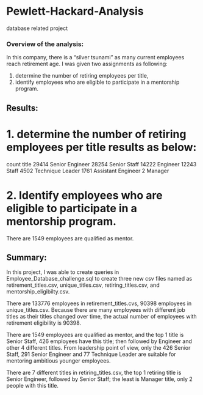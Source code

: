 # Pewlett-Hackard-Analysis
database related project 


### Overview of the analysis:

In this company, there is a “silver tsunami” as many current employees reach retirement age. I was given two assignments as following: 
 
1. determine the number of retiring employees per title, 
2. identify employees who are eligible to participate in a mentorship program. 


## Results:

# 1. determine the number of retiring employees per title results as below: 
count	title
29414	Senior Engineer
28254	Senior Staff
14222	Engineer
12243	Staff
4502	Technique Leader
1761	Assistant Engineer
2	Manager

# 2. Identify employees who are eligible to participate in a mentorship program.
There are 1549 employees are qualified as mentor.  

## Summary:

In this project, I was able to create queries in Employee_Database_challenge.sql to create three new csv files named as retirement_titles.csv, unique_titles.csv, retiring_titles.csv, and mentorship_eligibilty.csv. 

There are 133776 employees in retirement_titles.cvs, 90398 employees in unique_titles.csv. Because there are many employees with different job titles as their titles changed over time, the actual number of employees with retirement eligibility is 90398. 

There are 1549 employees are qualified as mentor, and the top 1 title is Senior Staff, 426 employees have this title; then followed by Engineer and other 4 different titles. From leadership point of view, only the 426 Senior Staff, 291 Senior Engineer and 77 Technique Leader are suitable for mentoring ambitious younger employees. 

There are 7 different titles in retiring_titles.csv, the top 1 retiring title is Senior Engineer, followed by Senior Staff; the least is Manager title, only 2 people with this title. 


